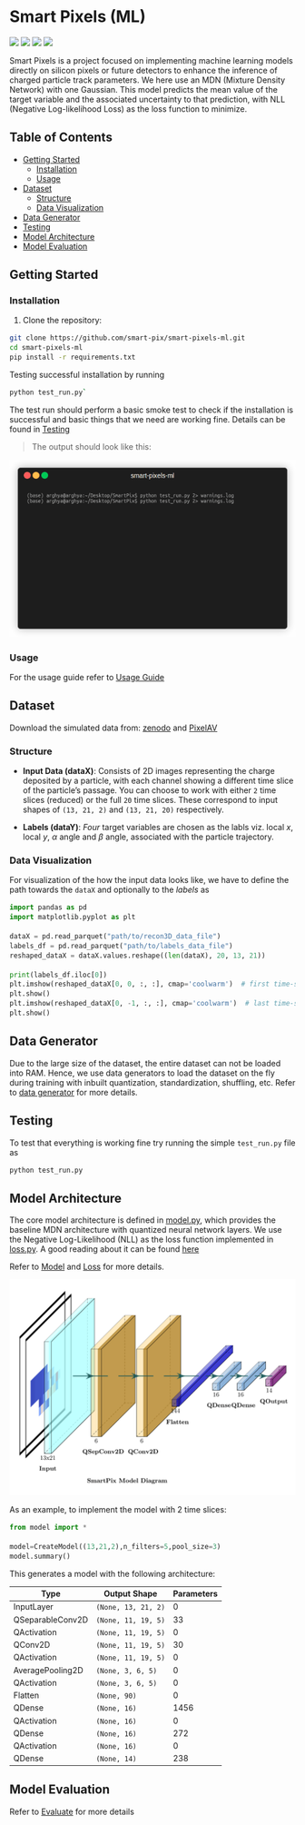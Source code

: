 # Smart Pixels (ML)

<p align="left">
  <a href="https://iopscience.iop.org/article/10.1088/2632-2153/ad6a00"><img src="https://img.shields.io/badge/Published%20in-IOP%20Science-blue"></a>
  <a href="https://arxiv.org/abs/2312.11676"><img src="https://img.shields.io/badge/arXiv-2304.12345-red"></a>
  <a href="https://github.com/smart-pix/smart-pixels-ml"><img src="https://img.shields.io/github/stars/smart-pix/smart-pixels-ml?style=social"></a>
  <a href="https://github.com/smart-pix/smart-pixels-ml"><img src="https://img.shields.io/github/forks/smart-pix/smart-pixels-ml?style=social"></a>
</p>



Smart Pixels is a project focused on implementing machine learning models directly on silicon pixels or future detectors to enhance the inference of charged particle track parameters. We here use an MDN (Mixture Density Network) with one Gaussian. This model predicts the mean value of the target variable and the associated uncertainty to that prediction, with NLL (Negative Log-likelihood Loss) as the loss function to minimize. 

## Table of Contents
- [Getting Started](#getting-started)
  - [Installation](#installation)
  - [Usage](#usage)
- [Dataset](#dataset)
  - [Structure](#structure)
  - [Data Visualization](#data-visualization)
- [Data Generator](#data-generator)
- [Testing](#testing)
- [Model Architecture](#model-architecture)
- [Model Evaluation](#model-evaluation)

## Getting Started

### Installation
1. Clone the repository:
```bash
git clone https://github.com/smart-pix/smart-pixels-ml.git
cd smart-pixels-ml
pip install -r requirements.txt
```
Testing successful installation by running 
```bash
python test_run.py`
```
The test run should perform a basic smoke test to check if the installation is successful and basic things that we need are working fine. Details can be found in [Testing](testing.md)
 > The output should look like this:

![test_run](Images/test_run.gif)

### Usage

For the usage guide refer to [Usage Guide](usage.md)



## Dataset

Download the simulated data from: [zenodo](https://doi.org/10.5281/zenodo.7331128)
and [PixelAV](https://docs.google.com/document/d/1ZoqVyJOOAXhzt2egMWh3OoNJ6lWq5lNR6sjcYON4Vlo/edit?tab=t.0#heading=h.k6tyal7z5t5l)

### Structure
- **Input Data (dataX)**: Consists of 2D images representing the charge deposited by a particle, with each channel showing a different time slice of the particle’s passage. You can choose to work with either `2` time slices (reduced) or the full `20` time slices. These correspond to input shapes of `(13, 21, 2)` and `(13, 21, 20)` respectively.
  
- **Labels (dataY)**: _Four_ target variables are chosen as the labls viz. local $x$, local $y$, $\alpha$ angle and $\beta$ angle, associated with the particle trajectory.

### Data Visualization
For visualization of the how the input data looks like, we have to define the path towards the `dataX` and optionally to the _labels_ as 
```python
import pandas as pd
import matplotlib.pyplot as plt

dataX = pd.read_parquet("path/to/recon3D_data_file")
labels_df = pd.read_parquet("path/to/labels_data_file")
reshaped_dataX = dataX.values.reshape((len(dataX), 20, 13, 21))

print(labels_df.iloc[0])
plt.imshow(reshaped_dataX[0, 0, :, :], cmap='coolwarm')  # first time-step
plt.show()
plt.imshow(reshaped_dataX[0, -1, :, :], cmap='coolwarm')  # last time-step
plt.show()

```

## Data Generator
Due to the large size of the dataset, the entire dataset can not be loaded into RAM. Hence, we use data generators to load the dataset on the fly during training with inbuilt quantization, standardization, shuffling, etc. 
Refer to [data generator](api/data_generator.md) for more details.

## Testing 
To test that everything is working fine try running the simple `test_run.py` file as
```bash
python test_run.py
```


## Model Architecture
The core model architecture is defined in [model.py](../models.py), which provides the baseline MDN architecture with quantized neural network layers. We use the Negative Log-Likelihood (NLL) as the loss function implemented in [loss.py](../loss.py). A good reading about it can be found [here](https://towardsdatascience.com/mixture-density-networks-probabilistic-regression-for-uncertainty-estimation-5f7250207431)

Refer to [Model](api/models.md) and [Loss](api/loss.md) for more details.

![Model Architecture](Images/ML_model_arch.png)


As an example, to implement the model with 2 time slices:
```python
from model import *

model=CreateModel((13,21,2),n_filters=5,pool_size=3)
model.summary()
```
This generates a model with the following architecture:

| Type                 | Output Shape        | Parameters |
|----------------------|---------------------|------------|
| InputLayer           | `(None, 13, 21, 2)`| 0          |
| QSeparableConv2D     | `(None, 11, 19, 5)`| 33         |
| QActivation          | `(None, 11, 19, 5)`| 0          |
| QConv2D              | `(None, 11, 19, 5)`| 30         |
| QActivation          | `(None, 11, 19, 5)`| 0          |
| AveragePooling2D     | `(None, 3, 6, 5)` | 0          |
| QActivation          | `(None, 3, 6, 5)` | 0          |
| Flatten              | `(None, 90)` | 0          |
| QDense               | `(None, 16)` | 1456       |
| QActivation          | `(None, 16)` | 0          |
| QDense               | `(None, 16)` | 272        |
| QActivation          | `(None, 16)` | 0          |
| QDense               | `(None, 14)` | 238        |

## Model Evaluation
Refer to [Evaluate](api/evaluate.md) for more details
